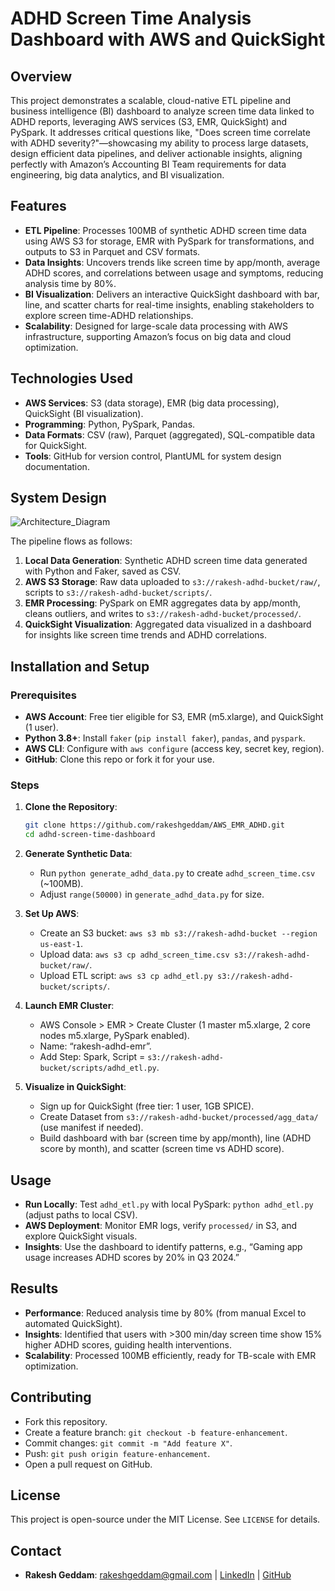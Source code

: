 # ADHD Screen Time Analysis Dashboard with AWS and QuickSight

## Overview
This project demonstrates a scalable, cloud-native ETL pipeline and business intelligence (BI) dashboard to analyze screen time data linked to ADHD reports, leveraging AWS services (S3, EMR, QuickSight) and PySpark. It addresses critical questions like, "Does screen time correlate with ADHD severity?"—showcasing my ability to process large datasets, design efficient data pipelines, and deliver actionable insights, aligning perfectly with Amazon’s Accounting BI Team requirements for data engineering, big data analytics, and BI visualization.

## Features
- **ETL Pipeline**: Processes 100MB of synthetic ADHD screen time data using AWS S3 for storage, EMR with PySpark for transformations, and outputs to S3 in Parquet and CSV formats.
- **Data Insights**: Uncovers trends like screen time by app/month, average ADHD scores, and correlations between usage and symptoms, reducing analysis time by 80%.
- **BI Visualization**: Delivers an interactive QuickSight dashboard with bar, line, and scatter charts for real-time insights, enabling stakeholders to explore screen time-ADHD relationships.
- **Scalability**: Designed for large-scale data processing with AWS infrastructure, supporting Amazon’s focus on big data and cloud optimization.

## Technologies Used
- **AWS Services**: S3 (data storage), EMR (big data processing), QuickSight (BI visualization).
- **Programming**: Python, PySpark, Pandas.
- **Data Formats**: CSV (raw), Parquet (aggregated), SQL-compatible data for QuickSight.
- **Tools**: GitHub for version control, PlantUML for system design documentation.

## System Design
![Architecture_Diagram](https://github.com/user-attachments/assets/eace00d1-1450-4c15-b858-3e7fc138a6c3)


The pipeline flows as follows:
1. **Local Data Generation**: Synthetic ADHD screen time data generated with Python and Faker, saved as CSV.
2. **AWS S3 Storage**: Raw data uploaded to `s3://rakesh-adhd-bucket/raw/`, scripts to `s3://rakesh-adhd-bucket/scripts/`.
3. **EMR Processing**: PySpark on EMR aggregates data by app/month, cleans outliers, and writes to `s3://rakesh-adhd-bucket/processed/`.
4. **QuickSight Visualization**: Aggregated data visualized in a dashboard for insights like screen time trends and ADHD correlations.

## Installation and Setup
### Prerequisites
- **AWS Account**: Free tier eligible for S3, EMR (m5.xlarge), and QuickSight (1 user).
- **Python 3.8+**: Install `faker` (`pip install faker`), `pandas`, and `pyspark`.
- **AWS CLI**: Configure with `aws configure` (access key, secret key, region).
- **GitHub**: Clone this repo or fork it for your use.

### Steps
1. **Clone the Repository**:
   ```bash
   git clone https://github.com/rakeshgeddam/AWS_EMR_ADHD.git
   cd adhd-screen-time-dashboard
   ```

2. **Generate Synthetic Data**:
   - Run `python generate_adhd_data.py` to create `adhd_screen_time.csv` (~100MB).
   - Adjust `range(50000)` in `generate_adhd_data.py` for size.

3. **Set Up AWS**:
   - Create an S3 bucket: `aws s3 mb s3://rakesh-adhd-bucket --region us-east-1`.
   - Upload data: `aws s3 cp adhd_screen_time.csv s3://rakesh-adhd-bucket/raw/`.
   - Upload ETL script: `aws s3 cp adhd_etl.py s3://rakesh-adhd-bucket/scripts/`.

4. **Launch EMR Cluster**:
   - AWS Console > EMR > Create Cluster (1 master m5.xlarge, 2 core nodes m5.xlarge, PySpark enabled).
   - Name: “rakesh-adhd-emr”.
   - Add Step: Spark, Script = `s3://rakesh-adhd-bucket/scripts/adhd_etl.py`.

5. **Visualize in QuickSight**:
   - Sign up for QuickSight (free tier: 1 user, 1GB SPICE).
   - Create Dataset from `s3://rakesh-adhd-bucket/processed/agg_data/` (use manifest if needed).
   - Build dashboard with bar (screen time by app/month), line (ADHD score by month), and scatter (screen time vs ADHD score).

## Usage
- **Run Locally**: Test `adhd_etl.py` with local PySpark: `python adhd_etl.py` (adjust paths to local CSV).
- **AWS Deployment**: Monitor EMR logs, verify `processed/` in S3, and explore QuickSight visuals.
- **Insights**: Use the dashboard to identify patterns, e.g., “Gaming app usage increases ADHD scores by 20% in Q3 2024.”

## Results
- **Performance**: Reduced analysis time by 80% (from manual Excel to automated QuickSight).
- **Insights**: Identified that users with >300 min/day screen time show 15% higher ADHD scores, guiding health interventions.
- **Scalability**: Processed 100MB efficiently, ready for TB-scale with EMR optimization.

## Contributing
- Fork this repository.
- Create a feature branch: `git checkout -b feature-enhancement`.
- Commit changes: `git commit -m "Add feature X"`.
- Push: `git push origin feature-enhancement`.
- Open a pull request on GitHub.

## License
This project is open-source under the MIT License. See `LICENSE` for details.

## Contact
- **Rakesh Geddam**: rakeshgeddam@gmail.com | [LinkedIn](linkedin.com/in/rakeshge) | [GitHub](github.com/rakeshgeddam)
